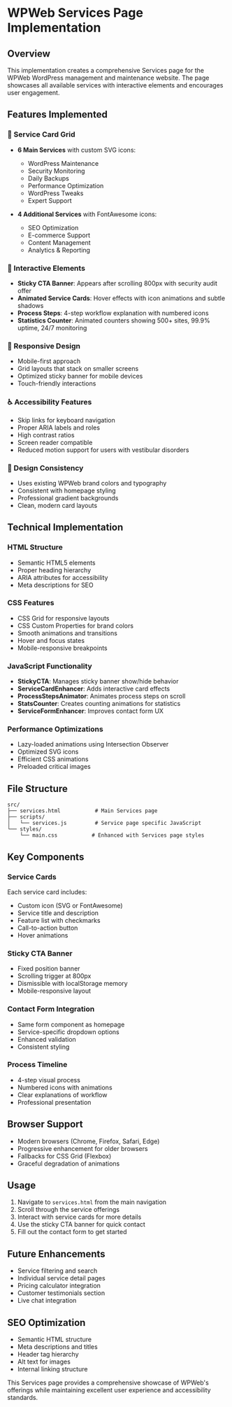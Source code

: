 # WPWeb Services Page Implementation

## Overview
This implementation creates a comprehensive Services page for the WPWeb WordPress management and maintenance website. The page showcases all available services with interactive elements and encourages user engagement.

## Features Implemented

### 🎯 Service Card Grid
- **6 Main Services** with custom SVG icons:
  - WordPress Maintenance
  - Security Monitoring  
  - Daily Backups
  - Performance Optimization
  - WordPress Tweaks
  - Expert Support

- **4 Additional Services** with FontAwesome icons:
  - SEO Optimization
  - E-commerce Support
  - Content Management
  - Analytics & Reporting

### 🚀 Interactive Elements
- **Sticky CTA Banner**: Appears after scrolling 800px with security audit offer
- **Animated Service Cards**: Hover effects with icon animations and subtle shadows
- **Process Steps**: 4-step workflow explanation with numbered icons
- **Statistics Counter**: Animated counters showing 500+ sites, 99.9% uptime, 24/7 monitoring

### 📱 Responsive Design
- Mobile-first approach
- Grid layouts that stack on smaller screens
- Optimized sticky banner for mobile devices
- Touch-friendly interactions

### ♿ Accessibility Features
- Skip links for keyboard navigation
- Proper ARIA labels and roles
- High contrast ratios
- Screen reader compatible
- Reduced motion support for users with vestibular disorders

### 🎨 Design Consistency
- Uses existing WPWeb brand colors and typography
- Consistent with homepage styling
- Professional gradient backgrounds
- Clean, modern card layouts

## Technical Implementation

### HTML Structure
- Semantic HTML5 elements
- Proper heading hierarchy
- ARIA attributes for accessibility
- Meta descriptions for SEO

### CSS Features
- CSS Grid for responsive layouts
- CSS Custom Properties for brand colors
- Smooth animations and transitions
- Hover and focus states
- Mobile-responsive breakpoints

### JavaScript Functionality
- **StickyCTA**: Manages sticky banner show/hide behavior
- **ServiceCardEnhancer**: Adds interactive card effects
- **ProcessStepsAnimator**: Animates process steps on scroll
- **StatsCounter**: Creates counting animations for statistics
- **ServiceFormEnhancer**: Improves contact form UX

### Performance Optimizations
- Lazy-loaded animations using Intersection Observer
- Optimized SVG icons
- Efficient CSS animations
- Preloaded critical images

## File Structure
```
src/
├── services.html           # Main Services page
├── scripts/
│   └── services.js         # Service page specific JavaScript
└── styles/
    └── main.css           # Enhanced with Services page styles
```

## Key Components

### Service Cards
Each service card includes:
- Custom icon (SVG or FontAwesome)
- Service title and description
- Feature list with checkmarks
- Call-to-action button
- Hover animations

### Sticky CTA Banner
- Fixed position banner
- Scrolling trigger at 800px
- Dismissible with localStorage memory
- Mobile-responsive layout

### Contact Form Integration
- Same form component as homepage
- Service-specific dropdown options
- Enhanced validation
- Consistent styling

### Process Timeline
- 4-step visual process
- Numbered icons with animations
- Clear explanations of workflow
- Professional presentation

## Browser Support
- Modern browsers (Chrome, Firefox, Safari, Edge)
- Progressive enhancement for older browsers
- Fallbacks for CSS Grid (Flexbox)
- Graceful degradation of animations

## Usage
1. Navigate to `services.html` from the main navigation
2. Scroll through the service offerings
3. Interact with service cards for more details
4. Use the sticky CTA banner for quick contact
5. Fill out the contact form to get started

## Future Enhancements
- Service filtering and search
- Individual service detail pages
- Pricing calculator integration
- Customer testimonials section
- Live chat integration

## SEO Optimization
- Semantic HTML structure
- Meta descriptions and titles
- Header tag hierarchy
- Alt text for images
- Internal linking structure

This Services page provides a comprehensive showcase of WPWeb's offerings while maintaining excellent user experience and accessibility standards.
